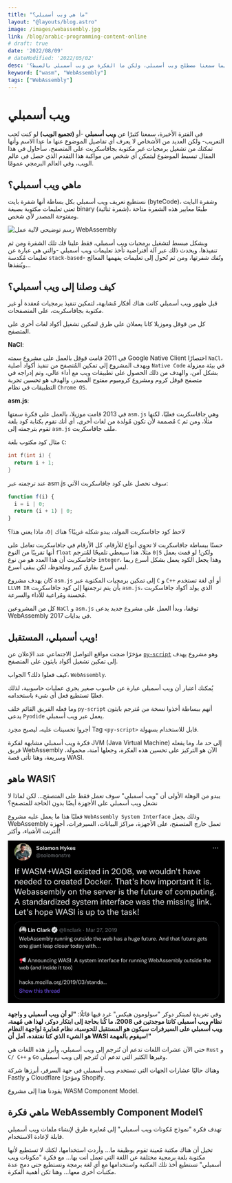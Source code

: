 ```yaml
---
title: "ما هي ويب أسمبلي؟"
layout: "@layouts/blog.astro"
image: /images/webassembly.jpg
link: /blog/arabic-programming-content-online
# draft: true
date: '2022/08/09'
# dateModified: '2022/05/02'
desc: 'لطالما سمعنا مصطلح ويب أسمبلي، ولكن ما الفكرة من ويب أسمبلي بالضبط؟'
keyword: ["wasm", "WebAssembly"]
tags: ["WebAssembly"]
---
```


# ويب أسمبلي

في الفترة الأخيرة، سمعنا كثيرًا عن **ويب أسمبلي** -أو **(تجميع الويب)** لو كنت
تُحب التعريب- ولكن العديد من الأشخاص لا يعرف أي تفاصيل الموضوع عنها ما عدا الاسم
وأنها تمكنك من تشغيل برمجيات غير مكتوبة بجافاسكربت على المتصفح، سأُحاول في هذا
المقال تبسيط الموضوع ليتمكن أي شخص من مواكبة هذا التقدم الذي حصل في عالم الويب،
وفي العالم البرمجي عمومًا.

## ماهي ويب أسمبلي؟

نستطيع تعريف ويب أسمبلي بكل بساطة أنها شفرة بايت (byteCode)، وشفرة البايت تعني
تعليمات مكتوبة بصيغة binary (شفرة ثنائية)، طبعًا معايير هذه الشفرة متاحة ومفتوحة
المصدر لأي شخص.

![رسم توضيحي لآلية عمل WebAssembly](https://upload.wikimedia.org/wikipedia/commons/thumb/0/04/Wasm_diagram.svg/720px-Wasm_diagram.svg.png?20220802044713)

وبشكل مبسط لتشغيل برمجيات ويب أسمبلي، فقط علينا فك تلك الشفرة ومن ثم تنفيذها،
ويحدث ذلك عبر آلة أفتراضية تأخذ تعليمات ويب أسمبلي -والتي هي عبارة عن تعليمات
مُكدسة `stack-based`- وتُفك شفرتها، ومن ثم تُحول إلى تعليمات يفهمها المعالج
ويُنفذها...

## كيف وصلنا إلى ويب أسمبلي؟

قبل ظهور ويب أسمبلي كانت هناك أفكار مُشابهة، لتمكين تنفيذ برمجيات مُعقدة أو غير
مكتوبة بجافاسكربت، على المتصفحات.

كل من قوقل وموزيلا كانا يعملان على طرق لتمكين تشغيل أكواد لغات أخرى على المتصفح.

**NaCl**:

في 2011 قامت قوقل بالعمل على مشروع سمته Google Native Client اختصارًا `NaCl`،
ويهدف المشروع إلى تمكين المُتصفح من تنفيذ أكواد أصلية `Native Code` في بيئة
معزولة بشكل آمن، والهدف من ذلك الحصول على تطبيقات ويب مع أداء عالي، وتم إدراجه
في متصفح قوقل كروم ومشروع كروميوم مفتوح المصدر، والهدف هو تحسين تجربة التطبيقات
في نظام `Chrome OS`.

**asm.js**:

في 2013 قامت موزيلا، بالعمل على فكرة سمتها `asm.js` وهي جافاسكربت فعليًا، لكنها
مُصممة لأن تكون مُولدة من لغات أخرى، أي أنك تقوم بكتابة كود بلغة `C` مثلًا، ومن
ثم تقوم بترجمته إلى `asm.js` ملف جافاسكربت.

مثال كود مكتوب بلغة `C`:

```c
int f(int i) {
  return i + 1;
}
```

عند ترجمته عبر asm.js سوف تحصل على كود جافاسكربت الآتي:

```js
function f(i) {
  i = i | 0;
  return (i + 1) | 0;
}
```

لاحظ كود جافاسكربت المولد، يبدو شكله غريبًا؟ هناك `|0`، ماذا يعني هذا؟

حسنًا ببساطة جافاسكربت لا تحوي أنواع للأرقام، كل الأرقام في جافاسكربت تعامل على
أنها تقريبًا من النوع `float` ولكن! لو قمت بعمل `5|0` مثلًا، هذا سيعطي تلميحًا
لمُترجم جافاسكربت أن هذا العدد هو من نوع `integer`، وهذا يجعل الكود يعمل بشكل
أسرع ربما ليس أسرع بفارق كبير وملحوظ، لكن يبقى أسرع.

كان يهدف مشروع `asm.js` إلى تمكين برمجيات المكتوبة عبر `C` و `C++` أو أي لغة
تستخدم `LLVM IR` بأن يتم ترجمتها إلى كود جافاسكربت `asm.js`، الذي يولد أكواد جافاسكربت مُحسنة ومُراعية للأداء والسرعة.

كل من المشروعين `NaCl` و `asm.js` توقفا، وبدأ العمل على مشروع جديد يدعى
WebAssembly في بدايات 2017.

## ويب أسمبلي، المستقبل!

مؤخرًا ضجت مواقع التواصل الاجتماعي عند الإعلان عن
[`py-script`](https://pyscript.net/) وهو مشروع يهدف إلى تمكين تشغيل أكواد بايثون
على المتصفح.

كيف فعلوا ذلك؟ الجواب، `WebAssembly`.

يُمكنك أعتبار أن ويب أسمبلي عبارة عن حاسوب صغير يجري عمليات حاسوبية، لذلك فعليًا
تستطيع فعل أي شيء باستخدامه.

وما فعله الفريق القائم خلف `py-script` أنهم ببساطة أخذوا نسخة من مُترجم بايثون
يدعى `Pyodide` يعمل عبر ويب أسمبلي.

أجروا تحسينات عليه، ليصبح مجرد Tag `<py-script>` قابل للاستخدام بسهولة.

فكرة ويب أسمبلي مشابهة لفكرة JVM (Java Virtual Machine) إلى حد ما، وما يفعله
فريق WebAssembly الآن هو التركيز على تحسين هذه الفكرة، وجعلها آمنة، محمولة،
وسريعة، وهنا تأتي قصة WASI.

## ماهو WASI؟

يبدو من الوهلة الأولى أن "ويب أسمبلي" سوف تعمل فقط على المتصفح... لكن لماذا لا
نشغل ويب أسمبلي على الأجهزة أيضًا بدون الحاجة للمتصفح؟

فعليًا هذا ما يعمل عليه مشروع `WebAssembly System Interface` وذلك بجعل
WebAssembly تعمل خارج المتصفح، على الأجهزة، مراكز البيانات، السيرفرات، أجهزة
أنترنت الأشياء، وأكثر!

![تغريدة مُبتكر دوكر](/images/solomon_hykes_wasm.png)

وفي تغريدة لمبتكر دوكر "سولومون هيكس" غرد فيها قائلًا: **"لو أن ويب أسمبلي و
واجهة نظام ويب أسمبلي كانتا موجدتين في 2008، ما كُنا بحاجة إلى ابتكار دوكر، لهذا
هي مُهمة، ويب أسمبلي على السيرفرات سيكون هو المستقبل للحوسبة، نظام مُعايرة
لواجهة النظام هو الشيء الذي كنا نفتقده، آمل أن WASI سيقوم بالمهمة!"**

حتى الآن عشرات اللغات تدعم أن تُترجم إلى ويب أسمبلي، وأبرز هذه اللغات هي `Rust`
و `C/ C++` و `Go` وغيرها الكثير التي تدعم أن تُترجم إلى ويب أسمبلي.

وهناك حاليًا عشارات الجهات التي تستخدم ويب أسمبلي في جهة السرفر، أبرزها شركة Fastly و Cloudflare ومؤخرًا Shopify.

يقودنا هذا إلى مشروع WASM Component Model.

## ماهي فكرة WebAssembly Component Model؟

تهدف فكرة "نموذج مُكونات ويب أسمبلي" إلى مُعايرة طرق لإنشاء ملفات ويب أسمبلي قابلة لإعادة الاستخدام.

تخيل أن هناك مكتبة مُعينة تقوم بوظيفة ما... وأردت استخدامها، لكنك لا تستطيع لأنها مكتوبة بلغة برمجية مختلفة عن اللغة التي تعمل أنت بها... مع فكرة "مكونات ويب أسمبلي" تستطيع أخذ تلك المكتبة واستخدامها مع أي لغة برمجة وتستطيع حتى دمج عدة مكتبات أخرى معها... وهنا تكن أهمية الفكرة.